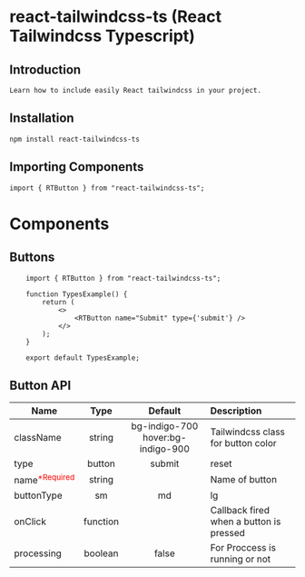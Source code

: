 # react-tailwindcss-ts (React Tailwindcss Typescript)

## Introduction
    Learn how to include easily React tailwindcss in your project.

## Installation
    npm install react-tailwindcss-ts


## Importing Components
    import { RTButton } from "react-tailwindcss-ts";

# Components 
## Buttons
     
        import { RTButton } from "react-tailwindcss-ts";

        function TypesExample() {
            return (
                <>
                    <RTButton name="Submit" type={'submit'} />
                </>
            );
        }

        export default TypesExample;
    
## Button API

| Name                                        | Type                    | Default                           | Description                                          |
| ------------------------------------------- |:-----------------------:| :--------------------------------:| :----------------------------------------------------|
| className                                   | string                  | bg-indigo-700 hover:bg-indigo-900 |  Tailwindcss class for button color                  |
| type                                        | button | submit | reset | button                            |  Type of button,Example: button, submit, reset       |
| name<sup style="color:red;">*Required</sup> | string                  |                                   |  Name of button                                      |
| buttonType                                  | sm | md | lg            | md                                |  Size of button, Example: sm,md,lg                   |
| onClick                                     | function                |                                   | Callback fired when a button is pressed              |
| processing                                  | boolean                 | false                             | For Proccess is running or not                       |